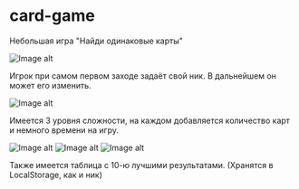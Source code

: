 # card-game
Небольшая игра "Найди одинаковые карты"

![Image alt](https://github.com/wyylame/card-game/raw/master/img/screenshots/start.png)

Игрок при самом первом заходе задаёт свой ник. В дальнейшем он может его изменить.

![Image alt](https://github.com/wyylame/card-game/raw/master/img/screenshots/Screenshot_639.png)

Имеется 3 уровня сложности, на каждом добавляется количество карт и немного времени на игру.

![Image alt](https://github.com/wyylame/card-game/raw/master/img/screenshots/cards1.png)
![Image alt](https://github.com/wyylame/card-game/raw/master/img/screenshots/cards2.png)
![Image alt](https://github.com/wyylame/card-game/raw/master/img/screenshots/cards3.png)

Также имеется таблица с 10-ю лучшими результатами. (Хранятся в LocalStorage, как и ник)
